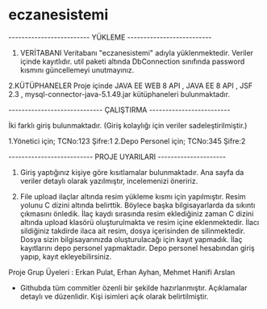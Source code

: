# eczanesistemi
------------------------- YÜKLEME --------------------------

1. VERİTABANI
Veritabanı "eczanesistemi" adıyla yüklenmektedir. Veriler içinde kayıtlıdır. util paketi altında DbConnection sınıfında password kısmını güncellemeyi unutmayınız. 

2.KÜTÜPHANELER
Proje içinde JAVA EE WEB 8 API , JAVA EE 8 API , JSF 2.3 , mysql-connector-java-5.1.49.jar kütüphaneleri bulunmaktadır.

----------------------------- ÇALIŞTIRMA -------------------------

İki farklı giriş bulunmaktadır.
(Giriş kolaylığı için veriler sadeleştirilmiştir.)

1.Yönetici için; 
	TCNo:123 
	Şifre:1
2.Depo Personel için;
	TCNo:345
	Şifre:2

-------------------------- PROJE UYARILARI ---------------------

1. Giriş yaptığınız kişiye göre kısıtlamalar bulunmaktadır. Ana sayfa da  veriler detaylı olarak yazılmıştır, incelemenizi öneririz.

2. File upload ilaçlar altında resim yükleme kısmı için yapılmıştır. Resim yolunu C dizini altında belirttik. 
Böylece başka bilgisayarlarda da sıkıntı çıkmasını önledik. 
İlaç kaydı sırasında resim eklediğiniz zaman C dizini altında upload klasörü oluşturulmakta ve resim içine eklenmektedir.
İlacı sildiğiniz takdirde ilaca ait resim, dosya içerisinden de silinmektedir. Dosya sizin bilgisayarınızda oluşturulacağı için kayıt yapmadık. 
İlaç kayıtlarını depo personel yapmaktadır. Depo personel hesabından giriş yapıp, kayıt ekleyebilirsiniz. 

Proje Grup Üyeleri : Erkan Pulat, Erhan Ayhan, Mehmet Hanifi Arslan

* Githubda tüm commitler özenli bir şekilde hazırlanmıştır. Açıklamalar detaylı ve düzenlidir. Kişi isimleri açık olarak belirtilmiştir.
